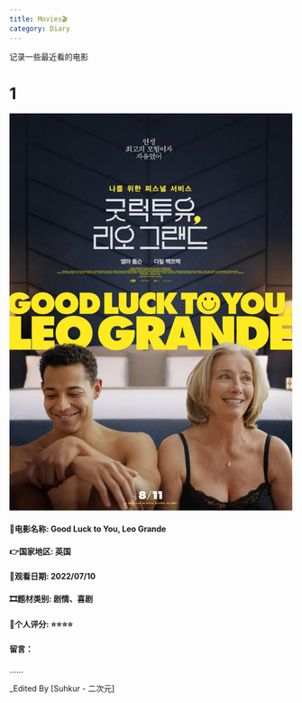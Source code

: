 ```yaml
---
title: Movies🎬
category: Diary
---
```


记录一些最近看的电影

<!-- more -->


# 1

![image](https://github.com/Suhkurr/suhkurr.github.io/blob/master/assets/img/1.png)

#### 🎦电影名称: Good Luck to You, Leo Grande


#### 👉国家地区: 英国


#### 📆观看日期: 2022/07/10


#### 🎞题材类别: 剧情、喜剧


#### 💯个人评分:  ⭐⭐⭐⭐


#### 留言：
......


_Edited By [Suhkur - 二次元]
